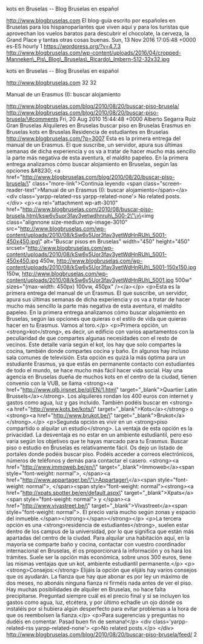 kots en Bruselas -- Blog Bruselas en español

http://www.blogbruselas.com El blog-guía escrito por españoles en
Bruselas para los hispanoparlantes que viven aquí y para los turistas
que aprovechan los vuelos baratos para descubrir el chocolate, la
cerveza, la Grand Place y tantas otras cosas buenas. Sun, 13 Nov 2016
17:05:48 +0000 es-ES hourly 1 https://wordpress.org/?v=4.7.3
http://www.blogbruselas.com/wp-content/uploads/2016/04/cropped-Manneken\_Pis\_Blog\_Bruselas\_Ricardo\_Imbern-512-32x32.jpg

kots en Bruselas -- Blog Bruselas en español

http://www.blogbruselas.com 32 32

Manual de un Erasmus (I): buscar alojamiento

http://www.blogbruselas.com/blog/2010/08/20/buscar-piso-brusela/
http://www.blogbruselas.com/blog/2010/08/20/buscar-piso-brusela/\#comments
Fri, 20 Aug 2010 15:44:48 +0000 Alberto Segarra Ruíz Gran Bruselas
Alquileres en Bruselas buscar piso en Bruselas Erasmus en Bruselas kots
en Bruselas Residencia de estudiantes en Bruselas
http://www.blogbruselas.com/?p=3007 Esta es la primera entrega del
manual de un Erasmus. El que suscribe, un servidor, apura sus últimas
semanas de dicha experiencia y os va a tratar de hacer mucho más
sencillo la parte más negativa de esta aventura, el maldito papeleo. En
la primera entrega analizamos cómo buscar alojamiento en Bruselas, según
las opciones &\#8230; \<a
href=\"http://www.blogbruselas.com/blog/2010/08/20/buscar-piso-brusela/\"
class=\"more-link\"\>Continúa leyendo \<span
class=\"screen-reader-text\"\>Manual de un Erasmus (I): buscar
alojamiento\</span\>\</a\>\<div class=\'yarpp-related-rss
yarpp-related-none\'\> No related posts. \</div\> \<p\>\<a
rel=\"attachment wp-att-3010\"
href=\"http://www.blogbruselas.com/2010/08/buscar-piso-brusela.html/ksw6v5uor3fav3yetwdhnruh\_500-2\"\>\<img
class=\"alignnone size-medium wp-image-3010\"
src=\"http://www.blogbruselas.com/wp-content/uploads/2010/08/kSw6v5Uor3fav3yetWdHnRUh\_5001-450x450.jpg\"
alt=\"Buscar pisos en Bruselas\" width=\"450\" height=\"450\"
srcset=\"http://www.blogbruselas.com/wp-content/uploads/2010/08/kSw6v5Uor3fav3yetWdHnRUh\_5001-450x450.jpg
450w,
http://www.blogbruselas.com/wp-content/uploads/2010/08/kSw6v5Uor3fav3yetWdHnRUh\_5001-150x150.jpg
150w,
http://www.blogbruselas.com/wp-content/uploads/2010/08/kSw6v5Uor3fav3yetWdHnRUh\_5001.jpg
500w\" sizes=\"(max-width: 450px) 100vw, 450px\" /\>\</a\>\</p\>
\<p\>Esta es la primera entrega del manual de un Erasmus. El que
suscribe, un servidor, apura sus últimas semanas de dicha experiencia y
os va a tratar de hacer mucho más sencillo la parte más negativa de esta
aventura, el maldito papeleo. En la primera entrega analizamos cómo
buscar alojamiento en Bruselas, según las opciones que quieras o el
estilo de vida que quieras hacer en tu Erasmus. Vamos al toro.\</p\>
\<p\>Primera opción, un \<strong\>kot\</strong\>, es decir, un edificio
con varios apartamentos con la peculiaridad de que compartes algunas
necesidades con el resto de vecinos. Este detalle varía según el kot,
los hay que solo compartes la cocina, también donde compartes cocina y
baño. En algunos hay incluso sala comunes de televisión. Esta opción es
quizá la más óptima para un estudiante Erasmus, ya que estás en
permanente contacto con estudiantes de todo el mundo, se hace mucho más
fácil hacer vida social. Hay una agencia en Bruselas dueña de muchos
kots en el centro de la ciudad, tienen convenio con la VUB, se llama
\<strong\>\<a href=\"http://www.qlb.irisnet.be/ql/EN/1.htm\"
target=\"\_blank\"\>Quartier Latin Brussels\</a\>\</strong\>. Los
alquileres rondan los 400 euros con internet y gastos como agua, luz y
gas incluido. También podéis buscar en \<strong\>\<a
href=\"http://www.kots.be/kots/\"
target=\"\_blank\"\>Kots\</a\>\</strong\> o \<strong\>\<a
href=\"http://www.brukot.be/\"
target=\"\_blank\"\>Brukot\</a\>\</strong\>.\</p\> \<p\>Segunda opción
es vivir en un \<strong\>piso compartido o alquilar un
estudio\</strong\>. La ventaja de esta opción es la privacidad. La
desventaja es no estar en un ambiente estudiantil, pero eso varía según
los objetivos que te hayas marcado para tu Erasmus. Buscar piso o
estudio en Bruselas es relativamente fácil. Os dejo un listado de
portales donde podéis buscar piso. Podéis acceder a correos
electrónicos, números de teléfonos y demás para contactar el
casero. \<strong\>\<a href=\"http://www.immoweb.be/en/\"
target=\"\_blank\"\>Immoweb\</a\>\<span style=\"font-weight: normal\"\>,
\</span\>\<a href=\"http://www.appartager.be/\"\>Appartager\</a\>\<span
style=\"font-weight: normal\"\>, \</span\>\<span style=\"font-weight:
normal\"\>\<strong\>\<a href=\"http://xpats.spotter.be/en/default.aspx\"
target=\"\_blank\"\>Xpats\</a\>\<span style=\"font-weight: normal\"\> y
\</span\>\<a href=\"http://www.vivastreet.be/\"
target=\"\_blank\"\>Vivastreet\</a\>\<span style=\"font-weight:
normal\"\>. El precio varía mucho según zonas y espacio del
inmueble.\</span\>\</strong\>\</span\>\</strong\>\</p\> \<p\>La tercera
opción es una \<strong\>residencia de estudiantes\</strong\>, suelen
estar dentro de los campus de la universidad, por lo que significa que
están más apartadas del centro de la ciudad. Para alquilar una
habitación aquí, en la mayoría se comparte baño y cocina, contactar con
vuestro coordinador internacional en Bruselas, él os proporcionará la
información y os hará los trámites. Suele ser la opción más económica,
sobre unos 300 euros, tiene las mismas ventajas que un kot, ambiente
estudiantil permanente.\</p\> \<p\>\<strong\>Consejos:\</strong\>
Elijáis la opción que elijáis hay varios consejos que os ayudarán. La
fianza que hay que abonar es por ley un máximo de dos meses, no abonáis
ninguna fianza ni firméis nada antes de ver el piso. Hay muchas
posibilidades de alquiler en Bruselas, no hace falta precipitarse.
Preguntad siempre cuál es el precio final y sí se incluyen los gastos
como agua, luz, etcétera, y por último echadle un ojo dónde os instaléis
por si hubiera algún desperfecto para evitar problemas a la hora de que
os reembolsen la fianza.\</p\> \<p\>Para sugerencias y preguntas no
dudéis en comentar. Pasad buen fin de semana!\</p\> \<div
class=\'yarpp-related-rss yarpp-related-none\'\> \<p\>No related
posts.\</p\> \</div\>
http://www.blogbruselas.com/blog/2010/08/20/buscar-piso-brusela/feed/ 2

